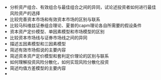 - 分析资产组合、有效组合与最佳组合之间的异同，试论述投资者如何进行最佳风险资产的选择
- 比较完善资本市场和有效资本市场的区别与联系
- 比较马科维兹证券组合理论、夏普的capm理论各自所需要的假设条件
- 资本资产定价模型、单因素模型和市场模型的区别
- 比较资本市场线与证券市场线之间的异同
- 描述五因素模型和三因素模型
- 简述有效市场假说的主要内容
- 简述资本资产定价模型和套利定价理论的区别与联系
- 如何理解投资风险分散化，如何实现风险分散化投资
- 简述均值方差模型的主要内容
-